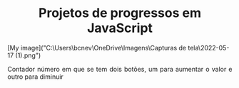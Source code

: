 
<h1 align="center">Projetos de progressos em JavaScript </h1>
[My image]("C:\Users\bcnev\OneDrive\Imagens\Capturas de tela\2022-05-17 (1).png")
<p align="justify"> Contador número em que se tem dois botões, um para aumentar o valor e outro para diminuir </p>
